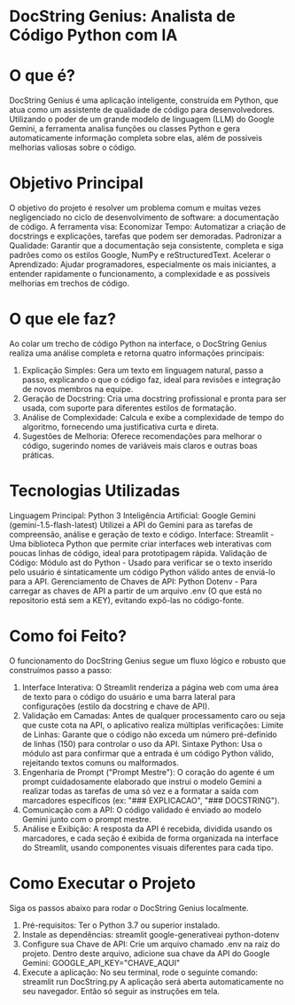 # DocString Genius: Analista de Código Python com IA

# O que é?
DocString Genius é uma aplicação inteligente, construída em Python, que atua como um assistente de qualidade de código para desenvolvedores. 
Utilizando o poder de um grande modelo de linguagem (LLM) do Google Gemini, a ferramenta analisa funções ou classes Python e gera automaticamente informação completa sobre elas, 
além de possiveis melhorias valiosas sobre o código.

# Objetivo Principal
O objetivo do projeto é resolver um problema comum e muitas vezes negligenciado no ciclo de desenvolvimento de software: a documentação de código. A ferramenta visa:
Economizar Tempo: Automatizar a criação de docstrings e explicações, tarefas que podem ser demoradas.
Padronizar a Qualidade: Garantir que a documentação seja consistente, completa e siga padrões como os estilos Google, NumPy e reStructuredText.
Acelerar o Aprendizado: Ajudar programadores, especialmente os mais iniciantes, a entender rapidamente o funcionamento, a complexidade e as possíveis melhorias em trechos de código.

# O que ele faz?
Ao colar um trecho de código Python na interface, o DocString Genius realiza uma análise completa e retorna quatro informações principais:
1. Explicação Simples: Gera um texto em linguagem natural, passo a passo, explicando o que o código faz, ideal para revisões e integração de novos membros na equipe.
2. Geração de Docstring: Cria uma docstring profissional e pronta para ser usada, com suporte para diferentes estilos de formatação.
3. Análise de Complexidade: Calcula e exibe a complexidade de tempo do algoritmo, fornecendo uma justificativa curta e direta.
4. Sugestões de Melhoria: Oferece recomendações para melhorar o código, sugerindo nomes de variáveis mais claros e outras boas práticas.

# Tecnologias Utilizadas
Linguagem Principal: Python 3
Inteligência Artificial: Google Gemini (gemini-1.5-flash-latest)
Utilizei a API do Gemini para as tarefas de compreensão, análise e geração de texto e código.
Interface: Streamlit - Uma biblioteca Python que permite criar interfaces web interativas com poucas linhas de código, ideal para prototipagem rápida.
Validação de Código: Módulo ast do Python - Usado para verificar se o texto inserido pelo usuário é sintaticamente um código Python válido antes de enviá-lo para a API.
Gerenciamento de Chaves de API: Python Dotenv - Para carregar as chaves de API a partir de um arquivo .env (O que está no repositorio está sem a KEY), evitando expô-las no código-fonte.

# Como foi Feito?
O funcionamento do DocString Genius segue um fluxo lógico e robusto que construímos passo a passo:
1. Interface Interativa: O Streamlit renderiza a página web com uma área de texto para o código do usuário e uma barra lateral para configurações (estilo da docstring e chave de API).
2. Validação em Camadas: Antes de qualquer processamento caro ou seja que custe cota na API, o aplicativo realiza múltiplas verificações:
   Limite de Linhas: Garante que o código não exceda um número pré-definido de linhas (150) para controlar o uso da API.
   Sintaxe Python: Usa o módulo ast para confirmar que a entrada é um código Python válido, rejeitando textos comuns ou malformados.
3. Engenharia de Prompt ("Prompt Mestre"): O coração do agente é um prompt cuidadosamente elaborado que instrui o modelo Gemini a realizar todas as tarefas de uma só vez e a formatar
    a saída com marcadores específicos (ex: "### EXPLICACAO", "### DOCSTRING").
4.  Comunicação com a API: O código validado é enviado ao modelo Gemini junto com o prompt mestre.
5.  Análise e Exibição: A resposta da API é recebida, dividida usando os marcadores, e cada seção é exibida de forma organizada na interface do Streamlit, usando componentes visuais
    diferentes para cada tipo.

# Como Executar o Projeto
Siga os passos abaixo para rodar o DocString Genius localmente.
1. Pré-requisitos: Ter o Python 3.7 ou superior instalado.
2. Instale as dependências:
    streamlit
    google-generativeai
    python-dotenv
3. Configure sua Chave de API: Crie um arquivo chamado .env na raiz do projeto. Dentro deste arquivo, adicione sua chave da API do Google Gemini:
    GOOGLE_API_KEY="CHAVE_AQUI"
5. Execute a aplicação: No seu terminal, rode o seguinte comando:
    streamlit run DocString.py
A aplicação será aberta automaticamente no seu navegador. Então só seguir as instruções em tela.
